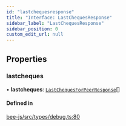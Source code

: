 ```yaml
---
id: "lastchequesresponse"
title: "Interface: LastChequesResponse"
sidebar_label: "LastChequesResponse"
sidebar_position: 0
custom_edit_url: null
---
```


## Properties

### lastcheques

• **lastcheques**: [`LastChequesForPeerResponse`](lastchequesforpeerresponse.md)[]

#### Defined in

[bee-js/src/types/debug.ts:80](https://github.com/ethersphere/bee-js/blob/0e69ca1/src/types/debug.ts#L80)
